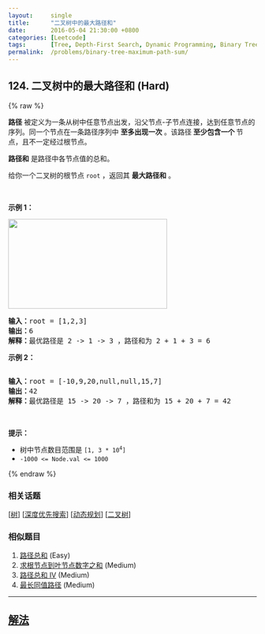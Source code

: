 ```yaml
---
layout:     single
title:      "二叉树中的最大路径和"
date:       2016-05-04 21:30:00 +0800
categories: [Leetcode]
tags:       [Tree, Depth-First Search, Dynamic Programming, Binary Tree]
permalink:  /problems/binary-tree-maximum-path-sum/
---
```


## 124. 二叉树中的最大路径和 (Hard)

{% raw %}

<p><strong>路径</strong> 被定义为一条从树中任意节点出发，沿父节点-子节点连接，达到任意节点的序列。同一个节点在一条路径序列中 <strong>至多出现一次</strong> 。该路径<strong> 至少包含一个 </strong>节点，且不一定经过根节点。</p>

<p><strong>路径和</strong> 是路径中各节点值的总和。</p>

<p>给你一个二叉树的根节点 <code>root</code> ，返回其 <strong>最大路径和</strong> 。</p>

<p> </p>

<p><strong>示例 1：</strong></p>
<img alt="" src="https://assets.leetcode.com/uploads/2020/10/13/exx1.jpg" style="width: 322px; height: 182px;" />
<pre>
<strong>输入：</strong>root = [1,2,3]
<strong>输出：</strong>6
<strong>解释：</strong>最优路径是 2 -> 1 -> 3 ，路径和为 2 + 1 + 3 = 6</pre>

<p><strong>示例 2：</strong></p>
<img alt="" src="https://assets.leetcode.com/uploads/2020/10/13/exx2.jpg" />
<pre>
<strong>输入：</strong>root = [-10,9,20,null,null,15,7]
<strong>输出：</strong>42
<strong>解释：</strong>最优路径是 15 -> 20 -> 7 ，路径和为 15 + 20 + 7 = 42
</pre>

<p> </p>

<p><strong>提示：</strong></p>

<ul>
	<li>树中节点数目范围是 <code>[1, 3 * 10<sup>4</sup>]</code></li>
	<li><code>-1000 <= Node.val <= 1000</code></li>
</ul>

{% endraw %}

### 相关话题
  [[树](https://github.com/awesee/leetcode/tree/main/tag/tree/README.md)]
  [[深度优先搜索](https://github.com/awesee/leetcode/tree/main/tag/depth-first-search/README.md)]
  [[动态规划](https://github.com/awesee/leetcode/tree/main/tag/dynamic-programming/README.md)]
  [[二叉树](https://github.com/awesee/leetcode/tree/main/tag/binary-tree/README.md)]

### 相似题目
  1. [路径总和](/problems/path-sum) (Easy)
  1. [求根节点到叶节点数字之和](/problems/sum-root-to-leaf-numbers) (Medium)
  1. [路径总和 IV](/problems/path-sum-iv) (Medium)
  1. [最长同值路径](/problems/longest-univalue-path) (Medium)

---

## [解法](https://github.com/awesee/leetcode/tree/main/problems/binary-tree-maximum-path-sum)
